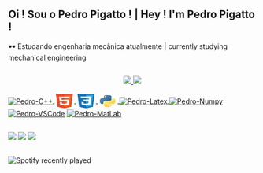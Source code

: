 ## Oi ! Sou o Pedro Pigatto ! | Hey ! I'm Pedro Pigatto !

🕶️ Estudando engenharia mecânica atualmente | currently studying mechanical engineering 

##

<div align="center">
  <a href="https://github.com/pedrocp04">
  <img height="180em" src="https://github-readme-stats.vercel.app/api?username=pedrocp04&show_icons=true&theme=github_dark&include_all_commits=true&count_private=true"/>
  <img height="180em" src="https://github-readme-stats.vercel.app/api/top-langs/?username=pedrocp04&layout=compact&langs_count=5&theme=github_dark"/>
</div>
  
<div style="display: inline_block"><br>
 <img align="center" alt="Pedro-C++" height="30" width="40" src="https://cdn.jsdelivr.net/gh/devicons/devicon/icons/cplusplus/cplusplus-line.svg">
 <img align="center" alt="Pedro-HTML" height="30" width="40" src="https://raw.githubusercontent.com/devicons/devicon/master/icons/html5/html5-original.svg">
 <img align="center" alt="Pedro-CSS" height="30" width="40" src="https://raw.githubusercontent.com/devicons/devicon/master/icons/css3/css3-original.svg">
 <img align="center" alt="Pedro-Python" height="30" width="40" src="https://raw.githubusercontent.com/devicons/devicon/master/icons/python/python-original.svg">
 <img align="center" alt="Pedro-Latex" height="30" width="40" src="https://cdn.jsdelivr.net/gh/devicons/devicon/icons/latex/latex-original.svg">
 <img align="center" alt="Pedro-Numpy" height="30" width="40" src="https://cdn.jsdelivr.net/gh/devicons/devicon/icons/numpy/numpy-original.svg">
 <img align="center" alt="Pedro-VSCode" height="30" width="40" src="https://cdn.jsdelivr.net/gh/devicons/devicon/icons/vscode/vscode-original.svg">                                        
 <img align="center" alt="Pedro-MatLab" height="30" width="40" src="https://cdn.jsdelivr.net/gh/devicons/devicon/icons/matlab/matlab-original.svg">
</div>

##

<div> 
  <a href="https://www.instagram.com/pirer.png/" target="_blank"><img src="https://img.shields.io/badge/-Instagram-%23E4405F?style=for-the-badge&logo=instagram&logoColor=white" target="_blank"></a>
  <a href = "mailto:pedropigatto54@gmail.com"><img src="https://img.shields.io/badge/-Gmail-%23333?style=for-the-badge&logo=gmail&logoColor=white" target="_blank"></a>
  <a href=https://www.linkedin.com/in/pedro-henrique-cotrim-pigatto-056601192/" target="_blank"><img src="https://img.shields.io/badge/-LinkedIn-%230077B5?style=for-the-badge&logo=linkedin&logoColor=white" target="_blank"></a> 

##

![Spotify recently played](https://spotify-recently-played-readme.vercel.app/api?user=12183968766)
